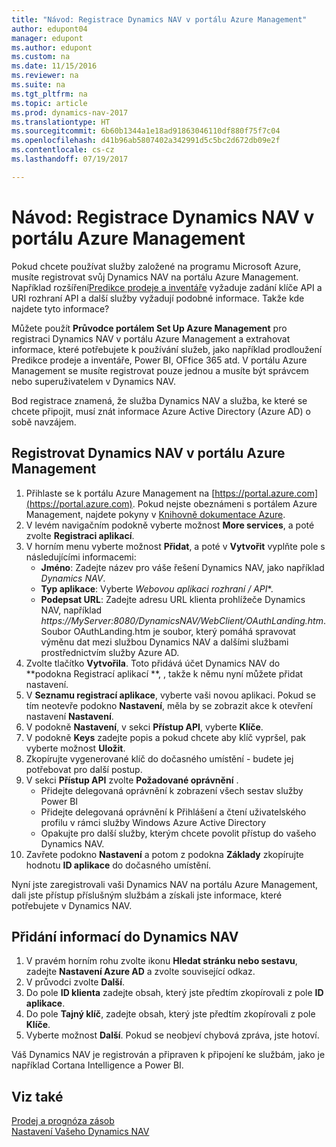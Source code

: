 ```yaml
---
title: "Návod: Registrace Dynamics NAV v portálu Azure Management"
author: edupont04
manager: edupont
ms.author: edupont
ms.custom: na
ms.date: 11/15/2016
ms.reviewer: na
ms.suite: na
ms.tgt_pltfrm: na
ms.topic: article
ms.prod: dynamics-nav-2017
ms.translationtype: HT
ms.sourcegitcommit: 6b60b1344a1e18ad91863046110df880f75f7c04
ms.openlocfilehash: d41b96ab5807402a342991d5c5bc2d672db09e2f
ms.contentlocale: cs-cz
ms.lasthandoff: 07/19/2017

---
```

# <a name="how-to-register-dynamics-nav-in-the-azure-management-portal"></a>Návod: Registrace Dynamics NAV v portálu Azure Management
Pokud chcete používat služby založené na programu Microsoft Azure, musíte registrovat svůj Dynamics NAV na portálu Azure Management. Například rozšíření[Predikce prodeje a inventáře](ui-extensions-sales-forecast.md) vyžaduje zadání klíče API a URI rozhraní API a další služby vyžadují podobné informace. Takže kde najdete tyto informace?

Můžete použít **Průvodce portálem Set Up Azure Management** pro registraci Dynamics NAV v portálu Azure Management a extrahovat informace, které potřebujete k používání služeb, jako například prodloužení Predikce prodeje a inventáře, Power BI, OFfice 365 atd. V portálu Azure Management se musíte registrovat pouze jednou a musíte být správcem nebo superuživatelem v Dynamics NAV.

Bod registrace znamená, že služba Dynamics NAV a služba, ke které se chcete připojit, musí znát informace Azure Active Directory (Azure AD) o sobě navzájem.

## <a name="to-register-dynamics-nav-in-the-azure-management-portal"></a>Registrovat Dynamics NAV v portálu Azure Management
1. Přihlaste se k portálu Azure Management na [https://portal.azure.com](https://portal.azure.com).
    Pokud nejste obeznámeni s portálem Azure Management, najdete pokyny v  [Knihovně dokumentace Azure](https://azure.microsoft.com/en-us/documentation/articles).
2. V levém navigačním podokně vyberte možnost **More services**, a poté zvolte **Registraci aplikací**.
3. V horním menu vyberte možnost  **Přidat**, a poté v **Vytvořit** vyplňte pole s následujícími informacemi:
    - **Jméno**: Zadejte název pro váše řešení Dynamics NAV, jako například *Dynamics NAV*.
    - **Typ aplikace**: Vyberte **Webovou aplikaci* rozhraní / API**.
    - **Podepsat URL**: Zadejte adresu URL klienta prohlížeče Dynamics NAV, například *https://MyServer:8080/DynamicsNAV/WebClient/OAuthLanding.htm*.
        Soubor OAuthLanding.htm je soubor, který pomáhá spravovat výměnu dat mezi službou Dynamics NAV a dalšími službami prostřednictvím služby Azure AD.
4. Zvolte tlačítko **Vytvořila**.
    Toto přidává účet Dynamics NAV do  **podokna Registrací aplikací **, , takže k němu nyní můžete přidat nastavení.
5. V **Seznamu registrací aplikace**, vyberte vaši novou aplikaci. Pokud se tím neotevře podokno **Nastavení**, měla by se zobrazit akce k otevření nastavení **Nastavení**.
6. V podokně **Nastavení**, v sekci **Přístup API**, vyberte **Klíče**.
7. V podokně **Keys** zadejte popis a pokud chcete aby klíč vypršel, pak vyberte možnost **Uložit**.
8. Zkopírujte vygenerované klíč do dočasného umístění - budete jej potřebovat pro další postup.  
9. V sekci **Přístup API** zvolte **Požadované oprávnění** .
    - Přidejte delegovaná oprávnění k zobrazení všech sestav služby Power BI
    - Přidejte delegovaná oprávnění k Přihlášení a čtení uživatelského profilu v rámci služby Windows Azure Active Directory
    - Opakujte pro další služby, kterým chcete povolit přístup do vašeho Dynamics NAV. 
10. Zavřete podokno **Nastavení** a potom z podokna **Základy** zkopírujte hodnotu **ID aplikace** do dočasného umístění.

Nyní jste zaregistrovali vaši Dynamics NAV na portálu Azure Management, dali jste přístup příslušným službám a získali jste informace, které potřebujete v Dynamics NAV.  

## <a name="to-add-the-information-to-dynamics-nav"></a>Přidání informací do Dynamics NAV
1. V pravém horním rohu zvolte ikonu **Hledat stránku nebo sestavu**, zadejte **Nastavení Azure AD** a zvolte související odkaz.
2. V průvodci zvolte **Další**.
3. Do pole **ID klienta** zadejte obsah, který jste předtím zkopírovali z pole **ID aplikace**.
4. Do pole **Tajný klíč**, zadejte obsah, který jste předtím  zkopírovali z pole **Klíče**. 
5. Vyberte možnost **Další**.  Pokud se neobjeví chybová zpráva, jste hotoví.

Váš Dynamics NAV je registrován a připraven k připojení ke službám, jako je například Cortana Intelligence a Power BI.

## <a name="see-also"></a>Viz také
[Prodej a prognóza zásob](ui-extensions-sales-forecast.md)  
[Nastavení Vašeho Dynamics NAV](setup.md)  

